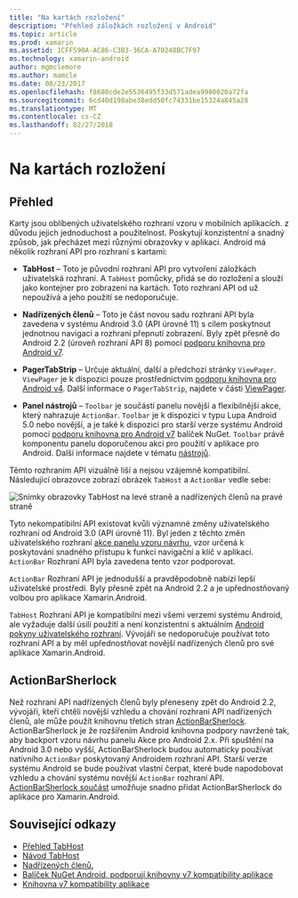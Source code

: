 ```yaml
---
title: "Na kartách rozložení"
description: "Přehled záložkách rozložení v Android"
ms.topic: article
ms.prod: xamarin
ms.assetid: 1CFF590A-AC86-C3B3-36CA-A70248BC7F97
ms.technology: xamarin-android
author: mgmclemore
ms.author: mamcle
ms.date: 08/23/2017
ms.openlocfilehash: f8680cde2e5536495f33d571adea9980020a72fa
ms.sourcegitcommit: 6cd40d190abe38edd50fc74331be15324a845a28
ms.translationtype: MT
ms.contentlocale: cs-CZ
ms.lasthandoff: 02/27/2018
---
```

# <a name="tabbed-layouts"></a>Na kartách rozložení

<a name="Overview" />

## <a name="overview"></a>Přehled

Karty jsou oblíbených uživatelského rozhraní vzoru v mobilních aplikacích. z důvodu jejich jednoduchost a použitelnost. Poskytují konzistentní a snadný způsob, jak přecházet mezi různými obrazovky v aplikaci. Android má několik rozhraní API pro rozhraní s kartami: 

-   **TabHost** &ndash; Toto je původní rozhraní API pro vytvoření záložkách uživatelská rozhraní. A `TabHost` pomůcky, přidá se do rozložení a slouží jako kontejner pro zobrazení na kartách. Toto rozhraní API od už nepoužívá a jeho použití se nedoporučuje. 

-   **Nadřízených členů** &ndash; Toto je část novou sadu rozhraní API byla zavedena v systému Android 3.0 (API úrovně 11) s cílem poskytnout jednotnou navigaci a rozhraní přepnutí zobrazení. Byly zpět přesně do Android 2.2 (úroveň rozhraní API 8) pomocí [podporu knihovna pro Android v7](https://www.nuget.org/packages/Xamarin.Android.Support.v7.AppCompat/). 

-   **PagerTabStrip** &ndash; Určuje aktuální, další a předchozí stránky `ViewPager`. `ViewPager` je k dispozici pouze prostřednictvím [podporu knihovna pro Android v4](https://www.nuget.org/packages/Xamarin.Android.Support.v4/).
     Další informace o `PagerTabStrip`, najdete v části [ViewPager](~/android/user-interface/controls/view-pager/index.md).

-   **Panel nástrojů** &ndash; `Toolbar` je součástí panelu novější a flexibilnější akce, který nahrazuje `ActionBar`. `Toolbar` je k dispozici v typu Lupa Android 5.0 nebo novější, a je také k dispozici pro starší verze systému Android pomocí [podporu knihovna pro Android v7](https://www.nuget.org/packages/Xamarin.Android.Support.v7.AppCompat/) balíček NuGet. 
    `Toolbar` právě komponentu panelu doporučenou akci pro použití v aplikace pro Android.
    Další informace najdete v tématu [nástrojů](~/android/user-interface/controls/tool-bar/index.md). 


Těmto rozhraním API vizuálně liší a nejsou vzájemně kompatibilní. Následující obrazovce zobrazí obrázek `TabHost` a `ActionBar` vedle sebe: 

![Snímky obrazovky TabHost na levé straně a nadřízených členů na pravé straně](images/image01.png)

Tyto nekompatibilní API existovat kvůli významné změny uživatelského rozhraní od Android 3.0 (API úrovně 11). Byl jeden z těchto změn uživatelského rozhraní [akce panelu vzoru návrhu](http://www.androidpatterns.com/uap_pattern/action-bar), vzor určená k poskytování snadného přístupu k funkci navigační a klíč v aplikaci. `ActionBar` Rozhraní API byla zavedena tento vzor podporovat. 

`ActionBar` Rozhraní API je jednodušší a pravděpodobně nabízí lepší uživatelské prostředí. Byly přesně zpět na Android 2.2 a je upřednostňovaný volbou pro aplikace Xamarin.Android. 

`TabHost` Rozhraní API je kompatibilní mezi všemi verzemi systému Android, ale vyžaduje další úsilí použití a není konzistentní s aktuálním [Android pokyny uživatelského rozhraní](http://developer.android.com/design/index.html). Vývojáři se nedoporučuje používat toto rozhraní API a by měl upřednostňovat novější nadřízených členů pro své aplikace Xamarin.Android. 


<a name="Introducing_ActionBarSherlock" />

## <a name="actionbarsherlock"></a>ActionBarSherlock

Než rozhraní API nadřízených členů byly přeneseny zpět do Android 2.2, vývojáři, kteří chtěli novější vzhledu a chování rozhraní API nadřízených členů, ale může použít knihovnu třetích stran [ActionBarSherlock](http://actionbarsherlock.com). ActionBarSherlock je že rozšířením Android knihovna podpory navržené tak, aby backport vzoru návrhu panelu Akce pro Android 2.x. Při spuštění na Android 3.0 nebo vyšší, ActionBarSherlock budou automaticky používat nativního `ActionBar` poskytovaný Androidem rozhraní API. Starší verze systému Android se bude používat vlastní čerpat, které bude napodobovat vzhledu a chování systému novější `ActionBar` rozhraní API. [ActionBarSherlock součást](https://www.nuget.org/packages/xamstore-XamarinActionBarSherlock/) umožňuje snadno přidat ActionBarSherlock do aplikace pro Xamarin.Android. 



## <a name="related-links"></a>Související odkazy

- [Přehled TabHost](tab-host.md)
- [Návod TabHost](~/android/user-interface/layouts/tab-layout/creating-a-tabbed-ui.md)
- [Nadřízených členů.](http://developer.android.com/guide/topics/ui/actionbar.html)
- [Balíček NuGet Android, podporují knihovny v7 kompatibility aplikace](https://www.nuget.org/packages/Xamarin.Android.Support.v7.AppCompat/)
- [Knihovna v7 kompatibility aplikace](http://developer.android.com/tools/support-library/features.html#v7-appcompat)
